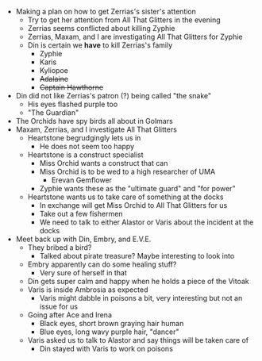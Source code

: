 * Making a plan on how to get Zerrias's sister's attention
	* Try to get her attention from All That Glitters in the evening
	* Zerrias seems conflicted about killing Zyphie
	* Zerrias, Maxam, and I are investigating All That Glitters for Zyphie
	* Din is certain we **have** to kill Zerrias's family
		* Zyphie
		* Karis
		* Kyliopoe
		* ~~Adalaine~~
		* ~~Captain Hawthorne~~
* Din did not like Zerrias's patron (?) being called "the snake"
	* His eyes flashed purple too
	* "The Guardian"
* The Orchids have spy birds all about in Golmars
* Maxam, Zerrias, and I investigate All That Glitters
	* Heartstone begrudgingly lets us in
		* He does not seem too happy
	* Heartstone is a construct specialist
		* Miss Orchid wants a construct that can 
		* Miss Orchid is to be wed to a high researcher of UMA
			* Erevan Gemflower
		* Zyphie wants these as the "ultimate guard" and "for power"
	* Heartstone wants us to take care of something at the docks
		* In exchange will get Miss Orchid to All That Glitters for us
		* Take out a few fishermen
		* We need to talk to either Alastor or Varis about the incident at the docks
* Meet back up with Din, Embry, and E.V.E.
	* They bribed a bird?
		* Talked about pirate treasure? Maybe interesting to look into
	* Embry apparently can do some healing stuff?
		* Very sure of herself in that
	* Din gets super calm and happy when he holds a piece of the Vitoak
	* Varis is inside Ambrosia as expected
		* Varis might dabble in poisons a bit, very interesting but not an issue for us
	* Going after Ace and Irena
		* Black eyes, short brown graying hair human
		* Blue eyes, long wavy purple hair, "dancer"
	* Varis asked us to talk to Alastor and say things will be taken care of
		* Din stayed with Varis to work on poisons
		